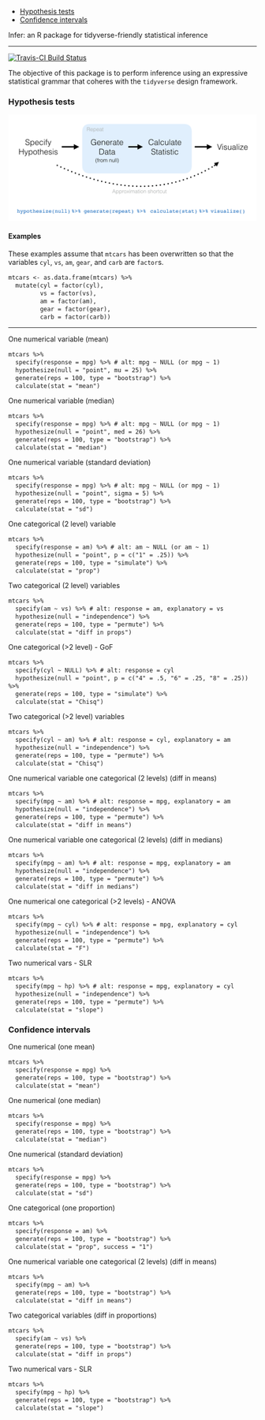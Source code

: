 
-   [Hypothesis tests](#hypothesis-tests)
-   [Confidence intervals](#confidence-intervals)

Infer: an R package for tidyverse-friendly statistical inference

------------------------------------------------------------------------

[![Travis-CI Build Status](https://travis-ci.org/andrewpbray/infer.svg?branch=master)](https://travis-ci.org/andrewpbray/infer)

The objective of this package is to perform inference using an expressive statistical grammar that coheres with the `tidyverse` design framework.

### Hypothesis tests

![](figs/ht-diagram.png)

#### Examples

These examples assume that `mtcars` has been overwritten so that the variables `cyl`, `vs`, `am`, `gear`, and `carb` are `factor`s.

    mtcars <- as.data.frame(mtcars) %>%
      mutate(cyl = factor(cyl),
             vs = factor(vs),
             am = factor(am),
             gear = factor(gear),
             carb = factor(carb))

------------------------------------------------------------------------

One numerical variable (mean)

    mtcars %>%
      specify(response = mpg) %>% # alt: mpg ~ NULL (or mpg ~ 1)
      hypothesize(null = "point", mu = 25) %>% 
      generate(reps = 100, type = "bootstrap") %>% 
      calculate(stat = "mean")

One numerical variable (median)

    mtcars %>%
      specify(response = mpg) %>% # alt: mpg ~ NULL (or mpg ~ 1)
      hypothesize(null = "point", med = 26) %>% 
      generate(reps = 100, type = "bootstrap") %>% 
      calculate(stat = "median")

One numerical variable (standard deviation)

    mtcars %>%
      specify(response = mpg) %>% # alt: mpg ~ NULL (or mpg ~ 1)
      hypothesize(null = "point", sigma = 5) %>% 
      generate(reps = 100, type = "bootstrap") %>% 
      calculate(stat = "sd")

One categorical (2 level) variable

    mtcars %>%
      specify(response = am) %>% # alt: am ~ NULL (or am ~ 1)
      hypothesize(null = "point", p = c("1" = .25)) %>% 
      generate(reps = 100, type = "simulate") %>% 
      calculate(stat = "prop")

Two categorical (2 level) variables

    mtcars %>%
      specify(am ~ vs) %>% # alt: response = am, explanatory = vs
      hypothesize(null = "independence") %>%
      generate(reps = 100, type = "permute") %>%
      calculate(stat = "diff in props")

One categorical (&gt;2 level) - GoF

    mtcars %>%
      specify(cyl ~ NULL) %>% # alt: response = cyl
      hypothesize(null = "point", p = c("4" = .5, "6" = .25, "8" = .25)) %>%
      generate(reps = 100, type = "simulate") %>%
      calculate(stat = "Chisq")

Two categorical (&gt;2 level) variables

    mtcars %>%
      specify(cyl ~ am) %>% # alt: response = cyl, explanatory = am
      hypothesize(null = "independence") %>%
      generate(reps = 100, type = "permute") %>%
      calculate(stat = "Chisq")

One numerical variable one categorical (2 levels) (diff in means)

    mtcars %>%
      specify(mpg ~ am) %>% # alt: response = mpg, explanatory = am
      hypothesize(null = "independence") %>%
      generate(reps = 100, type = "permute") %>%
      calculate(stat = "diff in means")

One numerical variable one categorical (2 levels) (diff in medians)

    mtcars %>%
      specify(mpg ~ am) %>% # alt: response = mpg, explanatory = am
      hypothesize(null = "independence") %>%
      generate(reps = 100, type = "permute") %>%
      calculate(stat = "diff in medians")

One numerical one categorical (&gt;2 levels) - ANOVA

    mtcars %>%
      specify(mpg ~ cyl) %>% # alt: response = mpg, explanatory = cyl
      hypothesize(null = "independence") %>%
      generate(reps = 100, type = "permute") %>%
      calculate(stat = "F")

Two numerical vars - SLR

    mtcars %>%
      specify(mpg ~ hp) %>% # alt: response = mpg, explanatory = cyl
      hypothesize(null = "independence") %>%
      generate(reps = 100, type = "permute") %>%
      calculate(stat = "slope")

### Confidence intervals

One numerical (one mean)

    mtcars %>%
      specify(response = mpg) %>%
      generate(reps = 100, type = "bootstrap") %>%
      calculate(stat = "mean")

One numerical (one median)

    mtcars %>%
      specify(response = mpg) %>%
      generate(reps = 100, type = "bootstrap") %>%
      calculate(stat = "median")

One numerical (standard deviation)

    mtcars %>%
      specify(response = mpg) %>%
      generate(reps = 100, type = "bootstrap") %>%
      calculate(stat = "sd")

One categorical (one proportion)

    mtcars %>%
      specify(response = am) %>%
      generate(reps = 100, type = "bootstrap") %>%
      calculate(stat = "prop", success = "1")

One numerical variable one categorical (2 levels) (diff in means)

    mtcars %>%
      specify(mpg ~ am) %>%
      generate(reps = 100, type = "bootstrap") %>%
      calculate(stat = "diff in means")

Two categorical variables (diff in proportions)

    mtcars %>%
      specify(am ~ vs) %>%
      generate(reps = 100, type = "bootstrap") %>%
      calculate(stat = "diff in props")

Two numerical vars - SLR

    mtcars %>%
      specify(mpg ~ hp) %>% 
      generate(reps = 100, type = "bootstrap") %>%
      calculate(stat = "slope")

